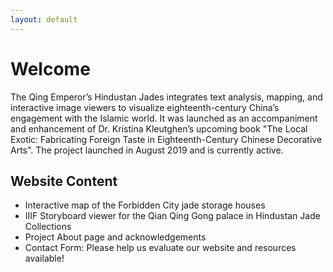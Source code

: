 ```yaml
---
layout: default
---
```


# Welcome #

The Qing Emperor’s Hindustan Jades integrates text analysis, mapping, and
interactive image viewers to visualize eighteenth-century China’s engagement
with the Islamic world. It was launched as an accompaniment and enhancement
of Dr. Kristina Kleutghen’s upcoming book "The Local Exotic: Fabricating Foreign Taste in Eighteenth-Century Chinese Decorative Arts". The project launched in August 2019 and is currently active.

## Website Content ##

* Interactive map of the Forbidden City jade storage houses
* IIIF Storyboard viewer for the Qian Qing Gong palace in Hindustan Jade Collections
* Project About page and acknowledgements
* Contact Form: Please help us evaluate our website and resources available!

